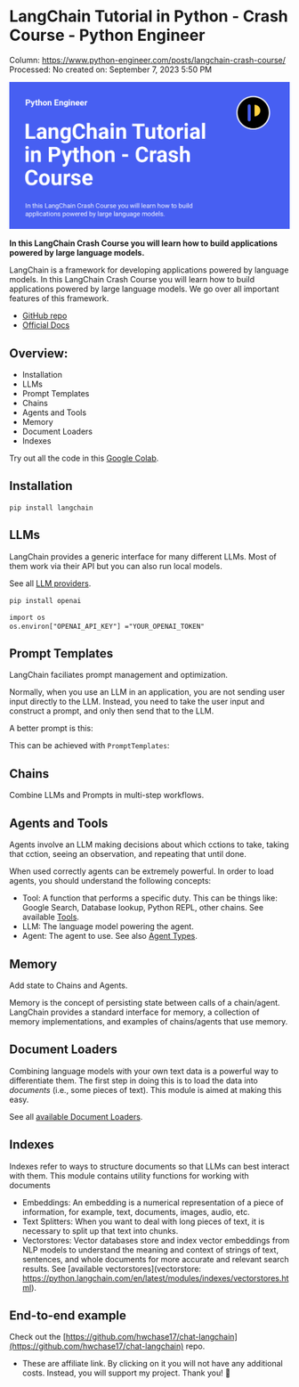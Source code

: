 # LangChain Tutorial in Python - Crash Course - Python Engineer

Column: https://www.python-engineer.com/posts/langchain-crash-course/
Processed: No
created on: September 7, 2023 5:50 PM

![langchain-crash-course.png](LangChain%20Tutorial%20in%20Python%20-%20Crash%20Course%20-%20Pyth%20c81e658641dc4fc78126c5fc5df4e636/langchain-crash-course.png)

**In this LangChain Crash Course you will learn how to build applications powered by large language models.**

LangChain is a framework for developing applications powered by language models. In this LangChain Crash Course you will learn how to build applications powered by large language models. We go over all important features of this framework.

- [GitHub repo](https://github.com/hwchase17/langchain)
- [Official Docs](https://python.langchain.com/en/latest/index.html)

## Overview:

- Installation
- LLMs
- Prompt Templates
- Chains
- Agents and Tools
- Memory
- Document Loaders
- Indexes

Try out all the code in this [Google Colab](https://colab.research.google.com/drive/1VOwJpcZqOXag-ZXi-52ibOx6L5Pw-YJi?usp=sharing).

## Installation

```
pip install langchain

```

## LLMs

LangChain provides a generic interface for many different LLMs. Most of them work via their API but you can also run local models.

See all [LLM providers](https://python.langchain.com/en/latest/modules/models/llms/integrations.html).

```
pip install openai

```

```
import os
os.environ["OPENAI_API_KEY"] ="YOUR_OPENAI_TOKEN"

```

## Prompt Templates

LangChain faciliates prompt management and optimization.

Normally, when you use an LLM in an application, you are not sending user input directly to the LLM. Instead, you need to take the user input and construct a prompt, and only then send that to the LLM.

A better prompt is this:

This can be achieved with `PromptTemplates`:

## Chains

Combine LLMs and Prompts in multi-step workflows.

## Agents and Tools

Agents involve an LLM making decisions about which cctions to take, taking that cction, seeing an observation, and repeating that until done.

When used correctly agents can be extremely powerful. In order to load agents, you should understand the following concepts:

- Tool: A function that performs a specific duty. This can be things like: Google Search, Database lookup, Python REPL, other chains. See available [Tools](https://python.langchain.com/en/latest/modules/agents/tools.html).
- LLM: The language model powering the agent.
- Agent: The agent to use. See also [Agent Types](https://python.langchain.com/en/latest/modules/agents/agents/agent_types.html).

## Memory

Add state to Chains and Agents.

Memory is the concept of persisting state between calls of a chain/agent. LangChain provides a standard interface for memory, a collection of memory implementations, and examples of chains/agents that use memory.

## Document Loaders

Combining language models with your own text data is a powerful way to differentiate them. The first step in doing this is to load the data into *documents* (i.e., some pieces of text). This module is aimed at making this easy.

See all [available Document Loaders](https://python.langchain.com/en/latest/modules/indexes/document_loaders.html).

## Indexes

Indexes refer to ways to structure documents so that LLMs can best interact with them. This module contains utility functions for working with documents

- Embeddings: An embedding is a numerical representation of a piece of information, for example, text, documents, images, audio, etc.
- Text Splitters: When you want to deal with long pieces of text, it is necessary to split up that text into chunks.
- Vectorstores: Vector databases store and index vector embeddings from NLP models to understand the meaning and context of strings of text, sentences, and whole documents for more accurate and relevant search results. See [available vectorstores](vectorstore: https://python.langchain.com/en/latest/modules/indexes/vectorstores.html).

## End-to-end example

Check out the [https://github.com/hwchase17/chat-langchain](https://github.com/hwchase17/chat-langchain) repo.

* These are affiliate link. By clicking on it you will not have any additional costs. Instead, you will support my project. Thank you! 🙏